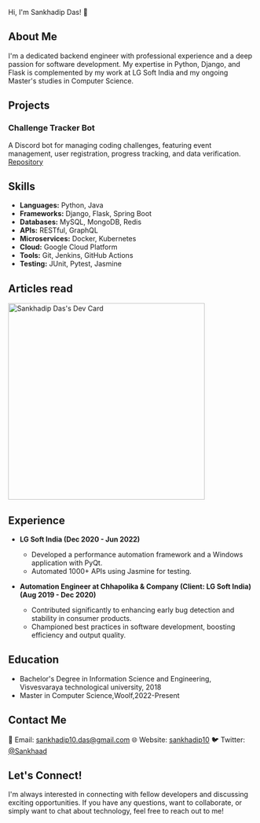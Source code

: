 Hi, I'm Sankhadip Das! 👋

## About Me
I'm a dedicated backend engineer with professional experience and a deep passion for software development.
My expertise in Python, Django, and Flask is complemented by my work at LG Soft India and my ongoing Master's studies in Computer Science.


## Projects
### Challenge Tracker Bot
A Discord bot for managing coding challenges, featuring event management, user registration, progress tracking, and data verification. [Repository](https://github.com/SANKHADIP10/CHALLENGETRACKERBOT) 

## Skills 
- **Languages:** Python, Java
- **Frameworks:** Django, Flask, Spring Boot
- **Databases:** MySQL, MongoDB, Redis
- **APIs:** RESTful, GraphQL
- **Microservices:** Docker, Kubernetes
- **Cloud:** Google Cloud Platform
- **Tools:** Git, Jenkins, GitHub Actions
- **Testing:** JUnit, Pytest, Jasmine


  
## Articles read
  <!--START_SECTION:activity-->
  
  <a href="https://app.daily.dev/sankhadipdas10"><img src="https://api.daily.dev/devcards/bce65f6827c14f268c508e95fabc9e0a.png?r=4rs" width="400" alt="Sankhadip Das's Dev Card"/></a>
  
  <!--END_SECTION:activity-->

## Experience
- **LG Soft India (Dec 2020 - Jun 2022)**
  - Developed a performance automation framework and a Windows application with PyQt.
  - Automated 1000+ APIs using Jasmine for testing.

- **Automation Engineer at Chhapolika & Company (Client: LG Soft India) (Aug 2019 - Dec 2020)**
  - Contributed significantly to enhancing early bug detection and stability in consumer products.
  - Championed best practices in software development, boosting efficiency and output quality.


    
    
## Education
- Bachelor's Degree in Information Science and Engineering, Visvesvaraya technological university, 2018
- Master in Computer Science,Woolf,2022-Present

## Contact Me
📧 Email: sankhadip10.das@gmail.com
🌐 Website: [sankhadip10](https://sankhadip10.github.io/)
🐦 Twitter: [@Sankhaad](https://twitter.com/Sankhaad)


## Let's Connect!
I'm always interested in connecting with fellow developers and discussing exciting opportunities. If you have any questions, want to collaborate, or simply want to chat about technology, feel free to reach out to me!

